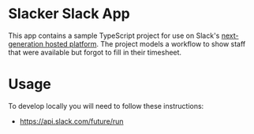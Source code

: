 # Slacker Slack App

This app contains a sample TypeScript project for use on Slack's
[next-generation hosted platform](https://api.slack.com/future). The project
models a workflow to show staff that were available but forgot to fill in their
timesheet.

# Usage

To develop locally you will need to follow these instructions:

- https://api.slack.com/future/run
